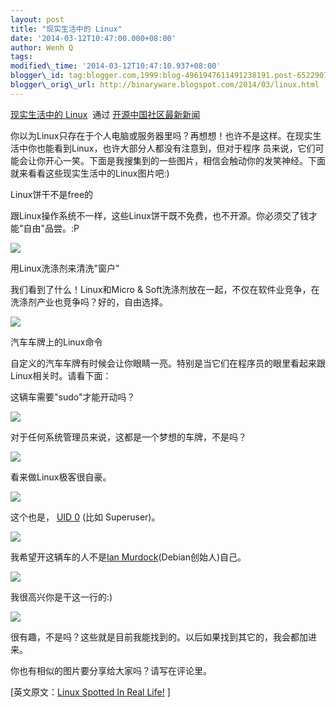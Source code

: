 ```yaml
--- 
layout: post 
title: "现实生活中的 Linux" 
date: '2014-03-12T10:47:00.000+08:00' 
author: Wenh Q
tags:
modified\_time: '2014-03-12T10:47:10.937+08:00' 
blogger\_id: tag:blogger.com,1999:blog-4961947611491238191.post-6522907065378086900
blogger\_orig\_url: http://binaryware.blogspot.com/2014/03/linux.html
--- 
```

[现实生活中的
Linux](http://www.oschina.net/news/49645/linux-fun-linux-spotted-in-real-life)  通过
[开源中国社区最新新闻](http://www.oschina.net/?from=rss)



你以为Linux只存在于个人电脑或服务器里吗？再想想！也许不是这样。在现实生活中你也能看到Linux，也许大部分人都没有注意到，但对于程序
员来说，它们可能会让你开心一笑。下面是我搜集到的一些图片，相信会触动你的发笑神经。下面就来看看这些现实生活中的Linux图片吧:)

Linux饼干不是free的



跟Linux操作系统不一样，这些Linux饼干既不免费，也不开源。你必须交了钱才能"自由"品尝。:P



![](https://images-blogger-opensocial.googleusercontent.com/gadgets/proxy?url=http%3A%2F%2Fstatic.oschina.net%2Fuploads%2Fimg%2F201403%2F12072956_pePf.jpg&container=blogger&gadget=a&rewriteMime=image%2F*)

用Linux洗涤剂来清洗"窗户"



我们看到了什么！Linux和Micro &
Soft洗涤剂放在一起，不仅在软件业竞争，在洗涤剂产业也竞争吗？好的，自由选择。



![](https://images-blogger-opensocial.googleusercontent.com/gadgets/proxy?url=http%3A%2F%2Fstatic.oschina.net%2Fuploads%2Fimg%2F201403%2F12072956_TRLF.jpg&container=blogger&gadget=a&rewriteMime=image%2F*)

汽车车牌上的Linux命令



自定义的汽车车牌有时候会让你眼睛一亮。特别是当它们在程序员的眼里看起来跟Linux相关时。请看下面：



这辆车需要"sudo"才能开动吗？



![](https://images-blogger-opensocial.googleusercontent.com/gadgets/proxy?url=http%3A%2F%2Fstatic.oschina.net%2Fuploads%2Fimg%2F201403%2F12072956_BhIT.jpg&container=blogger&gadget=a&rewriteMime=image%2F*)



对于任何系统管理员来说，这都是一个梦想的车牌，不是吗？



![](https://images-blogger-opensocial.googleusercontent.com/gadgets/proxy?url=http%3A%2F%2Fstatic.oschina.net%2Fuploads%2Fimg%2F201403%2F12072956_Fm76.jpg&container=blogger&gadget=a&rewriteMime=image%2F*)



看来做Linux极客很自豪。



![](https://images-blogger-opensocial.googleusercontent.com/gadgets/proxy?url=http%3A%2F%2Fstatic.oschina.net%2Fuploads%2Fimg%2F201403%2F12072957_PltA.jpg&container=blogger&gadget=a&rewriteMime=image%2F*)



这个也是， [UID 0](http://en.wikipedia.org/wiki/User_identifier) (比如
Superuser)。



![](https://images-blogger-opensocial.googleusercontent.com/gadgets/proxy?url=http%3A%2F%2Fstatic.oschina.net%2Fuploads%2Fimg%2F201403%2F12072957_LA4j.jpg&container=blogger&gadget=a&rewriteMime=image%2F*)



我希望开这辆车的人不是[Ian
Murdock](http://en.wikipedia.org/wiki/Ian_Murdock)(Debian创始人)自己。



![](https://images-blogger-opensocial.googleusercontent.com/gadgets/proxy?url=http%3A%2F%2Fstatic.oschina.net%2Fuploads%2Fimg%2F201403%2F12072957_voKI.jpg&container=blogger&gadget=a&rewriteMime=image%2F*)



我很高兴你是干这一行的:)



![](https://images-blogger-opensocial.googleusercontent.com/gadgets/proxy?url=http%3A%2F%2Fstatic.oschina.net%2Fuploads%2Fimg%2F201403%2F12072957_qlBd.jpg&container=blogger&gadget=a&rewriteMime=image%2F*)



很有趣，不是吗？这些就是目前我能找到的。以后如果找到其它的，我会都加进来。



你也有相似的图片要分享给大家吗？请写在评论里。




[英文原文：[Linux Spotted In Real
Life!](http://itsfoss.com/linux-spotted-real-life/) 
]
